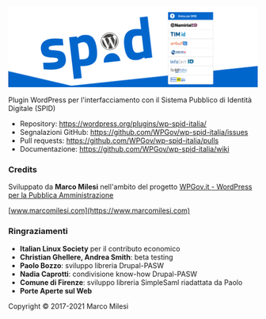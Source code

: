 ![SPID WP](https://raw.githubusercontent.com/WPGov/wp-spid-italia/asset/banner-1544x500.png)

Plugin WordPress per l'interfacciamento con il Sistema Pubblico di Identità Digitale (SPID)

* Repository: https://wordpress.org/plugins/wp-spid-italia/
* Segnalazioni GitHub: https://github.com/WPGov/wp-spid-italia/issues
* Pull requests: https://github.com/WPGov/wp-spid-italia/pulls
* Documentazione: https://github.com/WPGov/wp-spid-italia/wiki

### Credits
Sviluppato da **Marco Milesi** nell'ambito del progetto [WPGov.it - WordPress per la Pubblica Amministrazione](https://wpgov.it/)

[www.marcomilesi.com](https://www.marcomilesi.com)

### Ringraziamenti
* **Italian Linux Society** per il contributo economico
* **Christian Ghellere, Andrea Smith**: beta testing
* **Paolo Bozzo**: sviluppo libreria Drupal-PASW
* **Nadia Caprotti**: condivisione know-how Drupal-PASW
* **Comune di Firenze**: sviluppo libreria SimpleSaml riadattata da Paolo
* **Porte Aperte sul Web**

Copyright © 2017-2021 Marco Milesi
